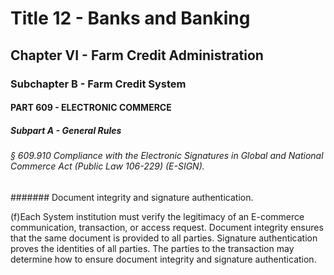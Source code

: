 
# Title 12 - Banks and Banking
## Chapter VI - Farm Credit Administration
### Subchapter B - Farm Credit System
#### PART 609 - ELECTRONIC COMMERCE
##### Subpart A - General Rules
###### § 609.910 Compliance with the Electronic Signatures in Global and National Commerce Act (Public Law 106-229) (E-SIGN).
####### Document integrity and signature authentication.

(f)Each System institution must verify the legitimacy of an E-commerce communication, transaction, or access request. Document integrity ensures that the same document is provided to all parties. Signature authentication proves the identities of all parties. The parties to the transaction may determine how to ensure document integrity and signature authentication.
